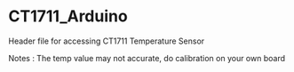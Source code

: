 # CT1711_Arduino
Header file for accessing CT1711 Temperature Sensor

Notes : The temp value may not accurate, do calibration on your own board 
